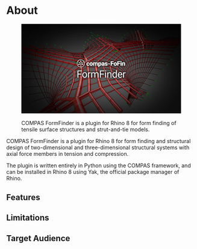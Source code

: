 # About

<figure><img src=".gitbook/assets/FormFinder.png" alt="COMPAS FormFinder"><figcaption><p>COMPAS FormFinder is a plugin for Rhino 8 for form finding of tensile surface structures and strut-and-tie models.</p></figcaption></figure>

COMPAS FormFinder is a plugin for Rhino 8 for form finding and structural design of two-dimensional and three-dimensional structural systems with axial force members in tension and compression.

The plugin is written entirely in Python using the COMPAS framework, and can be installed in Rhino 8 using Yak, the official package manager of Rhino.

## Features

## Limitations

## Target Audience
